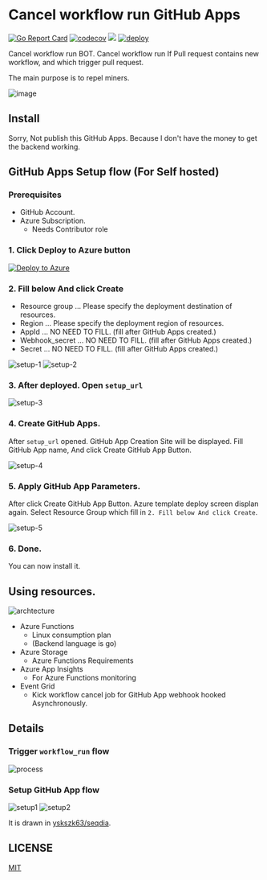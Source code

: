 # Cancel workflow run GitHub Apps

[![Go Report Card](https://goreportcard.com/badge/github.com/yskszk63/cancel-workflow-run)](https://goreportcard.com/report/github.com/yskszk63/cancel-workflow-run)
[![codecov](https://codecov.io/gh/yskszk63/cancel-workflow-run/branch/main/graph/badge.svg?token=RFUNJ8CH9R)](https://codecov.io/gh/yskszk63/cancel-workflow-run)
[![](https://tokei.rs/b1/github/yskszk63/cancel-workflow-run)](https://github.com/XAMPPRocky/tokei)
[![deploy](https://github.com/yskszk63/cancel-workflow-run/actions/workflows/deploy.yml/badge.svg)](https://github.com/yskszk63/cancel-workflow-run/actions/workflows/deploy.yml)

Cancel workflow run BOT.
Cancel workflow run If Pull request contains new workflow, and which trigger pull request.

The main purpose is to repel miners.

![image](assets/image.png)

## Install

Sorry, Not publish this GitHub Apps.
Because I don't have the money to get the backend working.

## GitHub Apps Setup flow (For Self hosted)

### Prerequisites

- GitHub Account.
- Azure Subscription.
    + Needs Contributor role

### 1. Click Deploy to Azure button

[![Deploy to Azure](https://aka.ms/deploytoazurebutton)](https://portal.azure.com/#create/Microsoft.Template/uri/https%3A%2F%2Fraw.githubusercontent.com%2Fyskszk63%2Fcancel-workflow-run%2Fmain%2Fazuredeploy.json)

### 2. Fill below And click Create

- Resource group ... Please specify the deployment destination of resources.
- Region ... Please specify the deployment region of resources.
- AppId ... NO NEED TO FILL. (fill after GitHub Apps created.)
- Webhook\_secret ... NO NEED TO FILL. (fill after GitHub Apps created.)
- Secret ... NO NEED TO FILL. (fill after GitHub Apps created.)

![setup-1](assets/setup-1.png)
![setup-2](assets/setup-2.png)

### 3. After deployed. Open `setup_url`

![setup-3](assets/setup-3.png)

### 4. Create GitHub Apps.

After `setup_url` opened. GitHub App Creation Site will be displayed.
Fill GitHub App name, And click Create GitHub App Button.

![setup-4](assets/setup-4.png)

### 5. Apply GitHub App Parameters.

After click Create GitHub App Button. Azure template deploy screen displan again.
Select Resource Group which fill in `2. Fill below And click Create`.

![setup-5](assets/setup-5.png)

### 6. Done.

You can now install it. 

## Using resources.

![archtecture](assets/architecture.png)

- Azure Functions
    + Linux consumption plan
    + (Backend language is go)
- Azure Storage
    + Azure Functions Requirements
- Azure App Insights
    + For Azure Functions monitoring
- Event Grid
    + Kick workflow cancel job for GitHub App webhook hooked Asynchronously.

## Details

### Trigger `workflow_run` flow

![process](assets/process_dia.png)

### Setup GitHub App flow

![setup1](assets/setupflow_dia_1.png)
![setup2](assets/setupflow_dia_2.png)

It is drawn in [yskszk63/seqdia](https://github.com/yskszk63/seqdia).

## LICENSE

[MIT](LICENSE)
